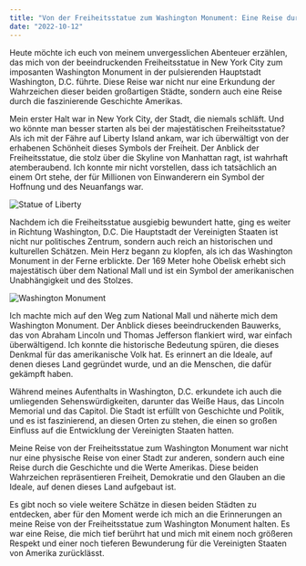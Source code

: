 ```yaml
---
title: "Von der Freiheitsstatue zum Washington Monument: Eine Reise durch die Geschichte Amerikas"
date: "2022-10-12"
---
```


Heute möchte ich euch von meinem unvergesslichen Abenteuer erzählen, das mich von der beeindruckenden Freiheitsstatue in New York City zum imposanten Washington Monument in der pulsierenden Hauptstadt Washington, D.C. führte. Diese Reise war nicht nur eine Erkundung der Wahrzeichen dieser beiden großartigen Städte, sondern auch eine Reise durch die faszinierende Geschichte Amerikas.

Mein erster Halt war in New York City, der Stadt, die niemals schläft. Und wo könnte man besser starten als bei der majestätischen Freiheitsstatue? Als ich mit der Fähre auf Liberty Island ankam, war ich überwältigt von der erhabenen Schönheit dieses Symbols der Freiheit. Der Anblick der Freiheitsstatue, die stolz über die Skyline von Manhattan ragt, ist wahrhaft atemberaubend. Ich konnte mir nicht vorstellen, dass ich tatsächlich an einem Ort stehe, der für Millionen von Einwanderern ein Symbol der Hoffnung und des Neuanfangs war.

![Statue of Liberty](/images/statue.png)

Nachdem ich die Freiheitsstatue ausgiebig bewundert hatte, ging es weiter in Richtung Washington, D.C. Die Hauptstadt der Vereinigten Staaten ist nicht nur politisches Zentrum, sondern auch reich an historischen und kulturellen Schätzen. Mein Herz begann zu klopfen, als ich das Washington Monument in der Ferne erblickte. Der 169 Meter hohe Obelisk erhebt sich majestätisch über dem National Mall und ist ein Symbol der amerikanischen Unabhängigkeit und des Stolzes.

![Washington Monument](/images/washington.png)

Ich machte mich auf den Weg zum National Mall und näherte mich dem Washington Monument. Der Anblick dieses beeindruckenden Bauwerks, das von Abraham Lincoln und Thomas Jefferson flankiert wird, war einfach überwältigend. Ich konnte die historische Bedeutung spüren, die dieses Denkmal für das amerikanische Volk hat. Es erinnert an die Ideale, auf denen dieses Land gegründet wurde, und an die Menschen, die dafür gekämpft haben.

Während meines Aufenthalts in Washington, D.C. erkundete ich auch die umliegenden Sehenswürdigkeiten, darunter das Weiße Haus, das Lincoln Memorial und das Capitol. Die Stadt ist erfüllt von Geschichte und Politik, und es ist faszinierend, an diesen Orten zu stehen, die einen so großen Einfluss auf die Entwicklung der Vereinigten Staaten hatten.

Meine Reise von der Freiheitsstatue zum Washington Monument war nicht nur eine physische Reise von einer Stadt zur anderen, sondern auch eine Reise durch die Geschichte und die Werte Amerikas. Diese beiden Wahrzeichen repräsentieren Freiheit, Demokratie und den Glauben an die Ideale, auf denen dieses Land aufgebaut ist.

Es gibt noch so viele weitere Schätze in diesen beiden Städten zu entdecken, aber für den Moment werde ich mich an die Erinnerungen an meine Reise von der Freiheitsstatue zum Washington Monument halten. Es war eine Reise, die mich tief berührt hat und mich mit einem noch größeren Respekt und einer noch tieferen Bewunderung für die Vereinigten Staaten von Amerika zurücklässt.
